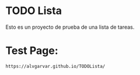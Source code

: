 # TODO Lista

Esto es un proyecto de prueba de una lista de tareas.

# Test Page:

```
https://alvgarvar.github.io/TODOLista/
```